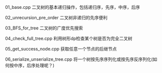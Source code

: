 01_base.cpp 二叉树的基本递归操作，包括递归序，先序，中序，后序

02_unrecursion_pre_order 二叉树非递归的先序便利

03_BFS_for_tree 二叉树的广度优先搜索

04_check_full_tree.cpp 利用树形dp检查某个树是否为完全二叉树

05_get_success_node.cpp  获取任意一个节点的后继节点

06_serialize_unserialize_tree.cpp 将一个树按先序序列化或按先序反序列化(如何按中序，后序处理呢？)